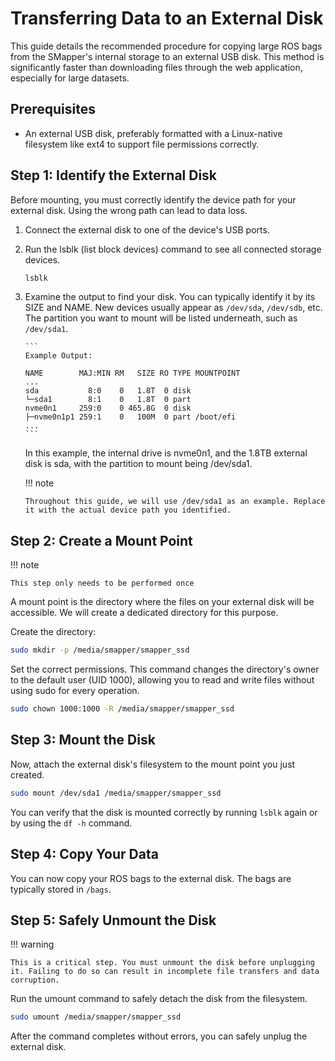# Transferring Data to an External Disk

This guide details the recommended procedure for copying large ROS bags from
the SMapper's internal storage to an external USB disk.
This method is significantly faster than downloading files through the web application, especially for large datasets.

## Prerequisites

- An external USB disk, preferably formatted with a Linux-native filesystem like ext4 to support file permissions correctly.

## Step 1: Identify the External Disk

Before mounting, you must correctly identify the device path for your external disk. Using the wrong path can lead to data loss.

1.  Connect the external disk to one of the device's USB ports.

1.  Run the lsblk (list block devices) command to see all connected storage devices.

    ```bash
    lsblk
    ```

1.  Examine the output to find your disk. You can typically identify it by its SIZE and NAME. New devices usually appear as `/dev/sda`, `/dev/sdb`, etc.
    The partition you want to mount will be listed underneath, such as `/dev/sda1`.

        ```
        Example Output:

        NAME        MAJ:MIN RM   SIZE RO TYPE MOUNTPOINT
        ...
        sda           8:0    0   1.8T  0 disk
        └─sda1        8:1    0   1.8T  0 part
        nvme0n1     259:0    0 465.8G  0 disk
        ├─nvme0n1p1 259:1    0   100M  0 part /boot/efi
        ...
        ```

    In this example, the internal drive is nvme0n1, and the 1.8TB external disk is sda, with the partition to mount being /dev/sda1.

    !!! note

        Throughout this guide, we will use /dev/sda1 as an example. Replace it with the actual device path you identified.

## Step 2: Create a Mount Point

!!! note

    This step only needs to be performed once

A mount point is the directory where the files on your external disk will be accessible. We will create a dedicated directory for this purpose.

Create the directory:

```bash
sudo mkdir -p /media/smapper/smapper_ssd
```

Set the correct permissions. This command changes the directory's owner to the default user (UID 1000), allowing you to read and write files without using sudo for every operation.

```bash
sudo chown 1000:1000 -R /media/smapper/smapper_ssd
```

## Step 3: Mount the Disk

Now, attach the external disk's filesystem to the mount point you just created.

```bash
sudo mount /dev/sda1 /media/smapper/smapper_ssd
```

You can verify that the disk is mounted correctly by running `lsblk` again or by using the `df -h` command.

## Step 4: Copy Your Data

You can now copy your ROS bags to the external disk. The bags are typically stored in `/bags`.

## Step 5: Safely Unmount the Disk

!!! warning

    This is a critical step. You must unmount the disk before unplugging it. Failing to do so can result in incomplete file transfers and data corruption.

Run the umount command to safely detach the disk from the filesystem.

```bash
sudo umount /media/smapper/smapper_ssd
```

After the command completes without errors, you can safely unplug the external disk.
